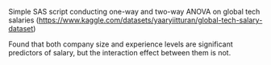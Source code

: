 Simple SAS script conducting one-way and two-way ANOVA on global tech salaries (https://www.kaggle.com/datasets/yaaryiitturan/global-tech-salary-dataset)

Found that both company size and experience levels are significant predictors of salary, but the interaction effect between them is not.

